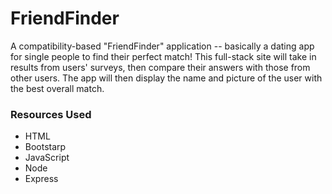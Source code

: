 # FriendFinder
A compatibility-based "FriendFinder" application -- basically a dating app for single people to find their perfect match! This full-stack site will take in results from users' surveys, then compare their answers with those from other users. The app will then display the name and picture of the user with the best overall match.

### Resources Used
* HTML
* Bootstarp
* JavaScript
* Node
* Express